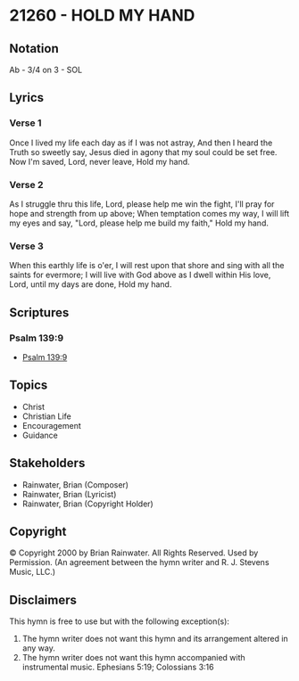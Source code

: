# 21260 - HOLD MY HAND

## Notation

Ab - 3/4 on 3 - SOL

## Lyrics

### Verse 1

Once I lived my life each day as if I was not astray, And then I heard the Truth so sweetly say, Jesus died in agony that my soul could be set free. Now I'm saved, Lord, never leave, Hold my hand.

### Verse 2

As I struggle thru this life, Lord, please help me win the fight, I'll pray for hope and strength from up above; When temptation comes my way, I will lift my eyes and say, "Lord, please help me build my faith," Hold my hand.

### Verse 3

When this earthly life is o'er, I will rest upon that shore and sing with all the saints for evermore; I will live with God above as I dwell within His love, Lord, until my days are done, Hold my hand.


## Scriptures

### Psalm 139:9

- [Psalm 139:9](https://www.biblegateway.com/passage/?search=Psalm%20139%3A9)


## Topics

- Christ
- Christian Life
- Encouragement
- Guidance

## Stakeholders

- Rainwater, Brian (Composer)
- Rainwater, Brian (Lyricist)
- Rainwater, Brian (Copyright Holder)

## Copyright

© Copyright 2000 by Brian Rainwater. All Rights Reserved. Used by Permission.
(An agreement between the hymn writer and R. J. Stevens Music, LLC.)

## Disclaimers

This hymn is free to use but with the following exception(s):
1. The hymn writer does not want this hymn and its arrangement altered in any way.
2. The hymn writer does not want this hymn accompanied with instrumental music.
Ephesians 5:19; Colossians 3:16

